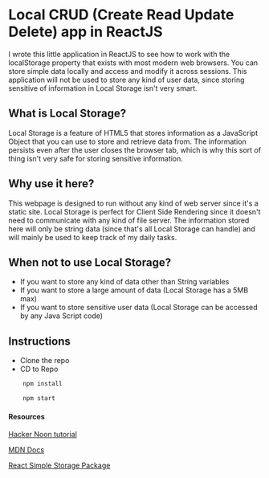 # Local CRUD (Create Read Update Delete) app in ReactJS

I wrote this little application in ReactJS to see how to work with the localStorage property that exists with most modern web browsers. You can store simple data locally and access and modify it across sessions. This application will not be used to store any kind of user data, since storing sensitive of information in Local Storage isn't very smart. 

## What is Local Storage?
Local Storage is a feature of HTML5 that stores information as a JavaScript Object that you can use to store and retrieve data from. The information persists even after the user closes the browser tab, which is why this sort of thing isn't very safe for storing sensitive information. 
## Why use it here?
This webpage is designed to run without any kind of web server since it's a static site. Local Storage is perfect for Client Side Rendering since it doesn't need to communicate with any kind of file server. The information stored here will only be string data (since that's all Local Storage can handle) and will mainly be used to keep track of my daily tasks. 

## When not to use Local Storage?
- If you want to store any kind of data other than String variables
- If you want to store a large amount of data (Local Storage has a 5MB max)
- If you want to store sensitive user data (Local Storage can be accessed by any Java Script code)

## Instructions 
- Clone the repo
- CD to Repo
```sh
    npm install
```
```sh
    npm start
```
#### Resources
[Hacker Noon tutorial](https://hackernoon.com/how-to-take-advantage-of-local-storage-in-your-react-projects-a895f2b2d3f2)

[MDN Docs](https://developer.mozilla.org/en-US/docs/Web/API/Window/localStorage)

[React Simple Storage Package](https://github.com/ryanjyost/react-simple-storage)